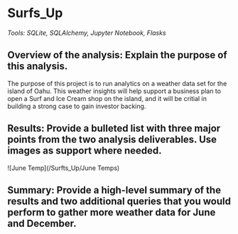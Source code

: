 # Surfs_Up
_Tools: SQLite, SQLAlchemy, Jupyter Notebook, Flasks_


## Overview of the analysis: Explain the purpose of this analysis.
The purpose of this project is to run analytics on a weather data set for the island of Oahu. This weather insights will help support a business plan to open a Surf and Ice Cream shop on the island, and it will be critial in building a strong case to gain investor backing.  

## Results: Provide a bulleted list with three major points from the two analysis deliverables. Use images as support where needed.
![June Temp](/Surfts_Up/June Temps)


## Summary: Provide a high-level summary of the results and two additional queries that you would perform to gather more weather data for June and December.

